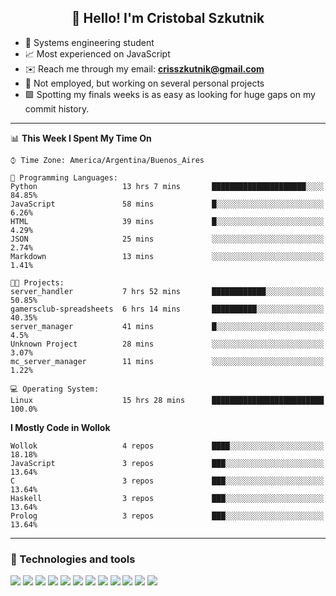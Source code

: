 <h2 align="center">👋 Hello! I'm Cristobal Szkutnik</h2>

- 📖  Systems engineering student
- 📈  Most experienced on JavaScript
- ✉️  Reach me through my email: **crisszkutnik@gmail.com**
- 🏢  Not employed, but working on several personal projects
- 🟩  Spotting my finals weeks is as easy as looking for huge gaps on my commit history.

-------

<!--START_SECTION:waka-->
📊 **This Week I Spent My Time On** 

```text
⌚︎ Time Zone: America/Argentina/Buenos_Aires

💬 Programming Languages: 
Python                   13 hrs 7 mins       █████████████████████░░░░   84.85% 
JavaScript               58 mins             █░░░░░░░░░░░░░░░░░░░░░░░░   6.26% 
HTML                     39 mins             █░░░░░░░░░░░░░░░░░░░░░░░░   4.29% 
JSON                     25 mins             ░░░░░░░░░░░░░░░░░░░░░░░░░   2.74% 
Markdown                 13 mins             ░░░░░░░░░░░░░░░░░░░░░░░░░   1.41%

🐱‍💻 Projects: 
server_handler           7 hrs 52 mins       ████████████░░░░░░░░░░░░░   50.85% 
gamersclub-spreadsheets  6 hrs 14 mins       ██████████░░░░░░░░░░░░░░░   40.35% 
server_manager           41 mins             █░░░░░░░░░░░░░░░░░░░░░░░░   4.5% 
Unknown Project          28 mins             ░░░░░░░░░░░░░░░░░░░░░░░░░   3.07% 
mc_server_manager        11 mins             ░░░░░░░░░░░░░░░░░░░░░░░░░   1.22%

💻 Operating System: 
Linux                    15 hrs 28 mins      █████████████████████████   100.0%

```

**I Mostly Code in Wollok** 

```text
Wollok                   4 repos             ████░░░░░░░░░░░░░░░░░░░░░   18.18% 
JavaScript               3 repos             ███░░░░░░░░░░░░░░░░░░░░░░   13.64% 
C                        3 repos             ███░░░░░░░░░░░░░░░░░░░░░░   13.64% 
Haskell                  3 repos             ███░░░░░░░░░░░░░░░░░░░░░░   13.64% 
Prolog                   3 repos             ███░░░░░░░░░░░░░░░░░░░░░░   13.64%

```



<!--END_SECTION:waka-->

-------

### 🔧 Technologies and tools
<div>
  <img src="https://img.shields.io/badge/node.js%20-%2343853D.svg?&style=for-the-badge&logo=node.js&logoColor=white"/>
  <img src="https://img.shields.io/badge/javascript%20-%23323330.svg?&style=for-the-badge&logo=javascript&logoColor=%23F7DF1E"/>
  <img src="https://img.shields.io/badge/typescript%20-%23007ACC.svg?&style=for-the-badge&logo=typescript&logoColor=white"/>
  <img src="https://img.shields.io/badge/html5%20-%23E34F26.svg?&style=for-the-badge&logo=html5&logoColor=white"/>
  <img src="https://img.shields.io/badge/css3%20-%231572B6.svg?&style=for-the-badge&logo=css3&logoColor=white"/>
  <img src="https://img.shields.io/badge/c%20-%2300599C.svg?&style=for-the-badge&logo=c&logoColor=white"/>
  <img src="https://img.shields.io/badge/react%20-%2320232a.svg?&style=for-the-badge&logo=react&logoColor=%2361DAFB"/>
  <img src="https://img.shields.io/badge/express.js%20-%23404d59.svg?&style=for-the-badge"/>
  <img src="https://img.shields.io/badge/bootstrap%20-%23563D7C.svg?&style=for-the-badge&logo=bootstrap&logoColor=white"/>
  <img src="https://img.shields.io/badge/git%20-%23F05033.svg?&style=for-the-badge&logo=git&logoColor=white"/>
  <img src="https://img.shields.io/badge/heroku%20-%23430098.svg?&style=for-the-badge&logo=heroku&logoColor=white"/>
  <img src ="https://img.shields.io/badge/MongoDB-%234ea94b.svg?&style=for-the-badge&logo=mongodb&logoColor=white"/>
 </div>
